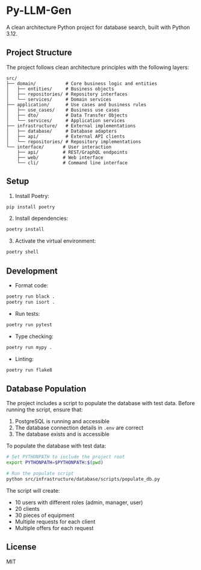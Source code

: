 # Py-LLM-Gen

A clean architecture Python project for database search, built with Python 3.12.

## Project Structure

The project follows clean architecture principles with the following layers:

```
src/
├── domain/           # Core business logic and entities
│   ├── entities/     # Business objects
│   ├── repositories/ # Repository interfaces
│   └── services/     # Domain services
├── application/      # Use cases and business rules
│   ├── use_cases/    # Business use cases
│   ├── dto/          # Data Transfer Objects
│   └── services/     # Application services
├── infrastructure/   # External implementations
│   ├── database/     # Database adapters
│   ├── api/          # External API clients
│   └── repositories/ # Repository implementations
└── interface/       # User interaction
    ├── api/         # REST/GraphQL endpoints
    ├── web/         # Web interface
    └── cli/         # Command line interface
```

## Setup

1. Install Poetry:
```bash
pip install poetry
```

2. Install dependencies:
```bash
poetry install
```

3. Activate the virtual environment:
```bash
poetry shell
```

## Development

- Format code:
```bash
poetry run black .
poetry run isort .
```

- Run tests:
```bash
poetry run pytest
```

- Type checking:
```bash
poetry run mypy .
```

- Linting:
```bash
poetry run flake8
```

## Database Population

The project includes a script to populate the database with test data. Before running the script, ensure that:

1. PostgreSQL is running and accessible
2. The database connection details in `.env` are correct
3. The database exists and is accessible

To populate the database with test data:

```bash
# Set PYTHONPATH to include the project root
export PYTHONPATH=$PYTHONPATH:$(pwd)

# Run the populate script
python src/infrastructure/database/scripts/populate_db.py
```

The script will create:
- 10 users with different roles (admin, manager, user)
- 20 clients
- 30 pieces of equipment
- Multiple requests for each client
- Multiple offers for each request

## License

MIT
